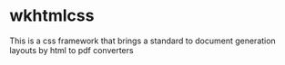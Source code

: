 # wkhtmlcss
This is a css framework that brings a standard to document generation layouts by html to pdf converters
